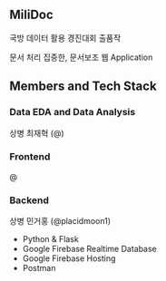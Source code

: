 ## MiliDoc

국방 데이터 활용 경진대회 출품작

문서 처리 집중한, 문서보조 웹 Application

## Members and Tech Stack

### Data EDA and Data Analysis

상병 최재혁 (@)

### Frontend 

@

### Backend 

상병 민거홍 (@placidmoon1)
- Python & Flask
- Google Firebase Realtime Database
- Google Firebase Hosting 
- Postman

